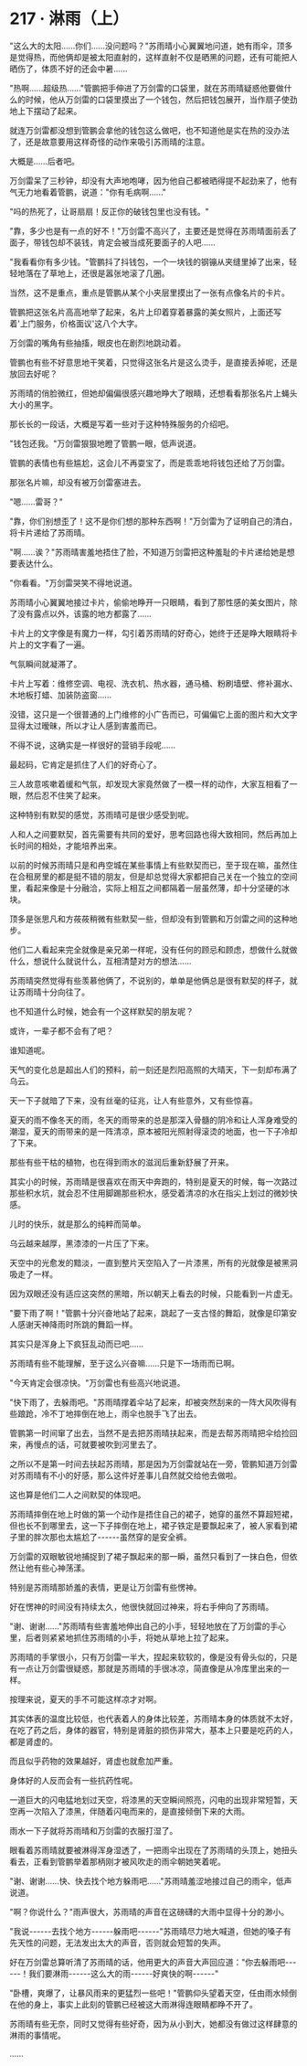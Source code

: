 <link rel="stylesheet" href="../styles/text.css" />
<h1>217 · 淋雨（上）</h1>

"这么大的太阳......你们......没问题吗？"苏雨晴小心翼翼地问道，她有雨伞，顶多是觉得热，而他俩却是被太阳直射的，这样直射不仅是晒黑的问题，还有可能把人晒伤了，体质不好的还会中暑......

"热啊......超级热......"管鹏把手伸进了万剑雷的口袋里，就在苏雨晴疑惑他要做什么的时候，他从万剑雷的口袋里摸出了一个钱包，然后把钱包展开，当作扇子使劲地上下摆动了起来。

就连万剑雷都没想到管鹏会拿他的钱包这么做吧，也不知道他是实在热的没办法了，还是故意要用这样奇怪的动作来吸引苏雨晴的注意。

大概是......后者吧。

万剑雷呆了三秒钟，却没有大声地咆哮，因为他自己都被晒得提不起劲来了，他有气无力地看着管鹏，说道："你有毛病啊......"

"吗的热死了，让哥扇扇！反正你的破钱包里也没有钱。"

"靠，多少也是有一点的好不！"万剑雷不高兴了，主要还是觉得在苏雨晴面前丢了面子，带钱包却不装钱，肯定会被当成死要面子的人吧......

"我看看你有多少钱。"管鹏抖了抖钱包，一个一块钱的钢镚从夹缝里掉了出来，轻轻地落在了草地上，还很是嚣张地滚了几圈。

当然，这不是重点，重点是管鹏从某个小夹层里摸出了一张有点像名片的卡片。

管鹏把这张名片高高地举了起来，名片上印着穿着暴露的美女照片，上面还写着'上门服务，价格面议'这八个大字。

万剑雷的嘴角有些抽搐，眼皮也在剧烈地跳动着。

管鹏也有些不好意思地干笑着，只觉得这张名片是这么烫手，是直接丢掉呢，还是放回去好呢？

苏雨晴的俏脸微红，但她却偏偏很感兴趣地睁大了眼睛，还想看看那张名片上蝇头大小的黑字。

那长长的一段话，大概是写着一些对于这种特殊服务的介绍吧。

"钱包还我。"万剑雷狠狠地瞪了管鹏一眼，低声说道。

管鹏的表情也有些尴尬，这会儿不再耍宝了，而是乖乖地将钱包还给了万剑雷。

那张名片嘛，却没有被万剑雷塞进去。

"嗯......雷哥？"

"靠，你们别想歪了！这不是你们想的那种东西啊！"万剑雷为了证明自己的清白，将卡片递给了苏雨晴。

"啊......诶？"苏雨晴害羞地捂住了脸，不知道万剑雷把这种羞耻的卡片递给她是想要表达什么。

"你看看。"万剑雷哭笑不得地说道。

苏雨晴小心翼翼地接过卡片，偷偷地睁开一只眼睛，看到了那性感的美女图片，除了没有露点以外，该露的地方都露了......

卡片上的文字像是有魔力一样，勾引着苏雨晴的好奇心，她终于还是睁大眼睛将卡片上的文字看了一遍。

气氛瞬间就凝滞了。

卡片上写着：维修空调、电视、洗衣机、热水器，通马桶、粉刷墙壁、修补漏水、木地板打蜡、加装防盗窗......

没错，这只是一个很普通的上门维修的小广告而已，可偏偏它上面的图片和大文字显得太过暧昧，所以才让人感到害羞而已。

不得不说，这确实是一样很好的营销手段呢......

最起码，它肯定是抓住了人们的好奇心了。

三人故意咳嗽着缓和气氛，却发现大家竟然做了一模一样的动作，大家互相看了一眼，然后忍不住笑了起来。

这种特别有默契的感觉，苏雨晴可是很少感受到呢。

人和人之间要默契，首先需要有共同的爱好，思考回路也得大致相同，然后再加上长时间的相处，才能培养出来。

以前的时候苏雨晴只是和冉空城在某些事情上有些默契而已，至于现在嘛，虽然住在合租房里的都是挺不错的朋友，但是却总觉得大家都把自己关在一个独立的空间里，看起来像是十分融洽，实际上相互之间都隔着一层虽然薄，却十分坚硬的冰块。

顶多是张思凡和方莜莜稍微有些默契一些，但却没有到管鹏和万剑雷之间的这种地步。

他们二人看起来完全就像是亲兄弟一样呢，没有任何的顾忌和顾虑，想做什么就做什么，想说什么就说什么，互相清楚对方的想法......

苏雨晴突然觉得有些羡慕他俩了，不说别的，单单是他俩总是很有默契的样子，就让苏雨晴十分向往了。

也不知道什么时候，她会有一个这样默契的朋友呢？

或许，一辈子都不会有了吧？

谁知道呢。

天气的变化总是超出人们的预料，前一刻还是烈阳高照的大晴天，下一刻却布满了乌云。

天一下子就暗了下来，没有丝毫的征兆，让人有些意外，又有些惊喜。

夏天的雨不像冬天的雨，冬天的雨带来的总是那深入骨髓的阴冷和让人浑身难受的潮湿，夏天的雨带来的是一阵清凉，原本被阳光照射得滚烫的地面，也一下子冷却了下来。

那些有些干枯的植物，也在得到雨水的滋润后重新舒展了开来。

其实小的时候，苏雨晴是很喜欢在雨天中奔跑的，特别是夏天的时候，每一次路过那些积水坑，就会忍不住用脚踢那些积水，感受着清凉的水在指尖上划过的微妙快感。

儿时的快乐，就是那么的纯粹而简单。

乌云越来越厚，黑漆漆的一片压了下来。

天空中的光愈发的黯淡，一直到整片天空陷入了一片漆黑，所有的光就像是被黑洞吸走了一样。

因为双眼还没有适应这突然的黑暗，所以朝天上看去的时候，只能看到一片虚无。

"要下雨了啊！"管鹏十分兴奋地站了起来，跳起了一支古怪的舞蹈，就像是印第安人感谢天神降雨时所跳的舞蹈一样。

其实只是浑身上下疯狂乱动而已吧......

苏雨晴有些不能理解，至于这么兴奋嘛......只是下一场雨而已啊。

"今天肯定会很凉快。"万剑雷也有些高兴地说道。

"快下雨了，去躲雨吧。"苏雨晴撑着伞站了起来，却被突然刮来的一阵大风吹得有些踉跄，冷不丁地摔倒在地上，雨伞也脱手飞了出去。

管鹏第一时间窜了出去，当然不是去把苏雨晴扶起来，而是去帮苏雨晴把伞给捡回来，再慢点的话，可就要被吹到河里去了。

之所以不是第一时间去扶起苏雨晴，那是因为万剑雷就站在一旁，管鹏知道万剑雷对苏雨晴有不小的好感，那么这件好差事儿自然就交给他去做啦。

这也算是他们二人之间默契的体现吧。

苏雨晴摔倒在地上时做的第一个动作是捂住自己的裙子，她穿的虽然不算超短裙，但也长不到哪里去，这一下子摔倒在地上，裙子铁定是要飘起来了，被人家看到裙子里的胖次那也太尴尬了------虽然穿的是安全裤。

万剑雷的双眼敏锐地捕捉到了裙子飘起来的那一瞬，虽然只看到了一抹白色，但依然让他有些心神荡漾。

特别是苏雨晴那娇羞的表情，更是让万剑雷有些愣神。

好在愣神的时间没有持续太久，他很快就回过神来，将右手伸向了苏雨晴。

"谢、谢谢......"苏雨晴有些害羞地伸出自己的小手，轻轻地放在了万剑雷的手心里，后者则紧紧地抓住苏雨晴的小手，将她从草地上拉了起来。

苏雨晴的手掌很小，只有万剑雷一半大，捏起来软软的，像是没有骨头似的，只是有一点让万剑雷很疑惑，那就是苏雨晴的手很冰凉，简直像是从冷库里出来的一样。

按理来说，夏天的手不可能这样凉才对啊。

其实体表的温度比较低，也代表着人的身体比较差，苏雨晴本身的体质就不太好，在吃了药之后，身体的器官，特别是肾脏的损伤非常大，基本上只要是吃药的人，都是肾虚的。

而且似乎药物的效果越好，肾虚也就愈加严重。

身体好的人反而会有一些抗药性呢。

一道巨大的闪电猛地划过天空，将漆黑的天空瞬间照亮，闪电的出现非常短暂，天空再一次陷入了漆黑，伴随着闪电而来的，是直接倾倒下来的大雨。

雨水一下子就将苏雨晴和万剑雷的衣服打湿了。

眼看着苏雨晴就要被淋得浑身湿透了，一把雨伞出现在了苏雨晴的头顶上，她扭头看去，正看到管鹏举着那柄刚才被风吹走的雨伞朝她笑着呢。

"谢、谢谢......快、快去找个地方躲雨吧......"苏雨晴羞涩地接过自己的雨伞，低声说道。

"啊？你说什么？"雨声很大，苏雨晴的声音在这磅礴的大雨中显得十分的渺小。

"我说------去找个地方------躲雨吧------"苏雨晴尽力地大喊道，但她的嗓子有先天性的问题，无法发出太大的声音，否则就会短暂的失声。

好在万剑雷总算听清了苏雨晴的话，他用更大的声音大声回应道："你去躲雨吧------！我们要淋雨------这么大的雨------好爽快的啊------"

"卧槽，爽爆了，让暴风雨来的更猛烈一些吧！"管鹏仰头望着天空，任由雨水倾倒在他的身上，事实上此刻的管鹏已经被这大雨淋得连眼睛都睁不开了。

苏雨晴有些无奈，同时又觉得有些好奇，因为从小到大，她都没有做过这样肆意的淋雨的事情呢。

......
